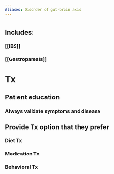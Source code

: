 ```yaml
---
Aliases: Disorder of gut-brain axis
---
```


# 
## Includes:
### [[IBS]]
### [[Gastroparesis]]

# Tx
## Patient education
### Always validate symptoms and disease
## Provide Tx option that they prefer
### Diet Tx
### Medication Tx
### Behavioral Tx
####
